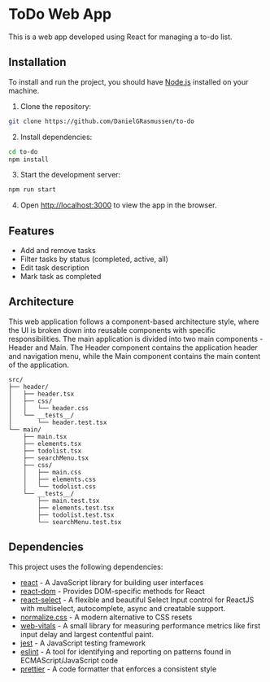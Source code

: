 # ToDo Web App

This is a web app developed using React for managing a to-do list.

## Installation

To install and run the project, you should have [Node.js](https://nodejs.org/) installed on your machine.

1. Clone the repository:

```bash
git clone https://github.com/DanielGRasmussen/to-do
```

2. Install dependencies:

```bash
cd to-do
npm install
```

3. Start the development server:

```bash
npm run start
```

4. Open [http://localhost:3000](http://localhost:3000) to view the app in the browser.

## Features

- Add and remove tasks
- Filter tasks by status (completed, active, all)
- Edit task description
- Mark task as completed

## Architecture

This web application follows a component-based architecture style, where the UI is broken down into reusable components
with specific responsibilities. The main application is divided into two main components - Header and Main. The Header
component contains the application header and navigation menu, while the Main component contains the main content of the
application.

```
src/
├── header/
│   ├── header.tsx
│   ├── css/
│   │   └── header.css
│   └── __tests__/
│       └── header.test.tsx
└── main/
    ├── main.tsx
    ├── elements.tsx
    ├── todolist.tsx
    ├── searchMenu.tsx
    ├── css/
    │   ├── main.css
    │   ├── elements.css
    │   └── todolist.css
    └── __tests__/
        ├── main.test.tsx
        ├── elements.test.tsx
        ├── todolist.test.tsx
        └── searchMenu.test.tsx

```

## Dependencies

This project uses the following dependencies:

- [react](https://reactjs.org/) - A JavaScript library for building user interfaces
- [react-dom](https://reactjs.org/docs/react-dom.html) - Provides DOM-specific methods for React
- [react-select](https://react-select.com/home) - A flexible and beautiful Select Input control for ReactJS with
  multiselect, autocomplete, async and creatable support.
- [normalize.css](https://necolas.github.io/normalize.css/) - A modern alternative to CSS resets
- [web-vitals](https://github.com/GoogleChrome/web-vitals) - A small library for measuring performance metrics like
  first input delay and largest contentful paint.
- [jest](https://jestjs.io/) - A JavaScript testing framework
- [eslint](https://eslint.org/) - A tool for identifying and reporting on patterns found in ECMAScript/JavaScript code
- [prettier](https://prettier.io/) - A code formatter that enforces a consistent style
